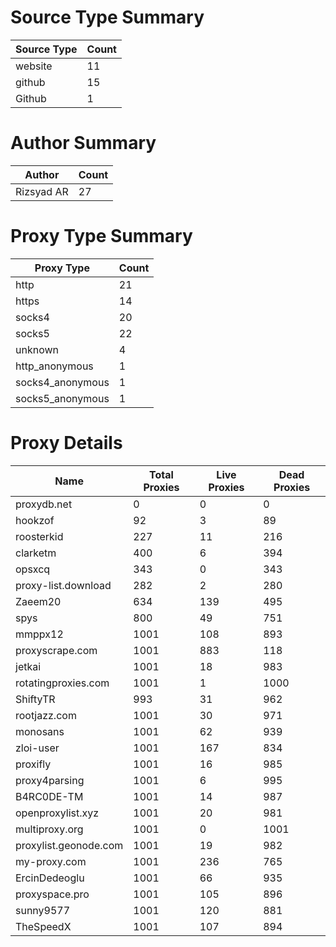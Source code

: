 # Source Type Summary

| Source Type | Count |
|-------------|-------|
| website | 11 |
| github | 15 |
| Github | 1 |


# Author Summary

| Author | Count |
|--------|-------|
| Rizsyad AR | 27 |


# Proxy Type Summary

| Proxy Type | Count |
|------------|-------|
| http | 21 |
| https | 14 |
| socks4 | 20 |
| socks5 | 22 |
| unknown | 4 |
| http_anonymous | 1 |
| socks4_anonymous | 1 |
| socks5_anonymous | 1 |


# Proxy Details

| Name | Total Proxies | Live Proxies | Dead Proxies |
|------|---------------|--------------|---------------|
| proxydb.net | 0 | 0 | 0 |
| hookzof | 92 | 3 | 89 |
| roosterkid | 227 | 11 | 216 |
| clarketm | 400 | 6 | 394 |
| opsxcq | 343 | 0 | 343 |
| proxy-list.download | 282 | 2 | 280 |
| Zaeem20 | 634 | 139 | 495 |
| spys | 800 | 49 | 751 |
| mmppx12 | 1001 | 108 | 893 |
| proxyscrape.com | 1001 | 883 | 118 |
| jetkai | 1001 | 18 | 983 |
| rotatingproxies.com | 1001 | 1 | 1000 |
| ShiftyTR | 993 | 31 | 962 |
| rootjazz.com | 1001 | 30 | 971 |
| monosans | 1001 | 62 | 939 |
| zloi-user | 1001 | 167 | 834 |
| proxifly | 1001 | 16 | 985 |
| proxy4parsing | 1001 | 6 | 995 |
| B4RC0DE-TM | 1001 | 14 | 987 |
| openproxylist.xyz | 1001 | 20 | 981 |
| multiproxy.org | 1001 | 0 | 1001 |
| proxylist.geonode.com | 1001 | 19 | 982 |
| my-proxy.com | 1001 | 236 | 765 |
| ErcinDedeoglu | 1001 | 66 | 935 |
| proxyspace.pro | 1001 | 105 | 896 |
| sunny9577 | 1001 | 120 | 881 |
| TheSpeedX | 1001 | 107 | 894 |
